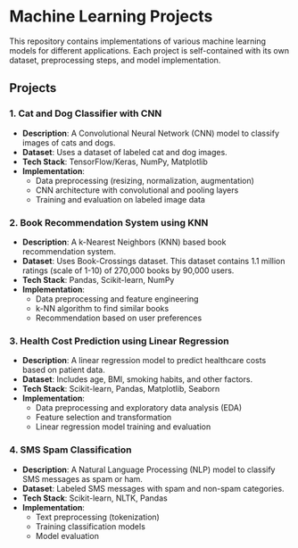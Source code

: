 # Machine Learning Projects

This repository contains implementations of various machine learning models for different applications. Each project is self-contained with its own dataset, preprocessing steps, and model implementation.

## Projects

### 1. Cat and Dog Classifier with CNN
- **Description**: A Convolutional Neural Network (CNN) model to classify images of cats and dogs.
- **Dataset**: Uses a dataset of labeled cat and dog images.
- **Tech Stack**: TensorFlow/Keras, NumPy, Matplotlib
- **Implementation**:
  - Data preprocessing (resizing, normalization, augmentation)
  - CNN architecture with convolutional and pooling layers
  - Training and evaluation on labeled image data

### 2. Book Recommendation System using KNN
- **Description**: A k-Nearest Neighbors (KNN) based book recommendation system.
- **Dataset**: Uses Book-Crossings dataset. This dataset contains 1.1 million ratings (scale of 1-10) of 270,000 books by 90,000 users.
- **Tech Stack**: Pandas, Scikit-learn, NumPy
- **Implementation**:
  - Data preprocessing and feature engineering
  - k-NN algorithm to find similar books
  - Recommendation based on user preferences

### 3. Health Cost Prediction using Linear Regression
- **Description**: A linear regression model to predict healthcare costs based on patient data.
- **Dataset**: Includes age, BMI, smoking habits, and other factors.
- **Tech Stack**: Scikit-learn, Pandas, Matplotlib, Seaborn
- **Implementation**:
  - Data preprocessing and exploratory data analysis (EDA)
  - Feature selection and transformation
  - Linear regression model training and evaluation

### 4. SMS Spam Classification
- **Description**: A Natural Language Processing (NLP) model to classify SMS messages as spam or ham.
- **Dataset**: Labeled SMS messages with spam and non-spam categories.
- **Tech Stack**: Scikit-learn, NLTK, Pandas
- **Implementation**:
  - Text preprocessing (tokenization)
  - Training classification models 
  - Model evaluation

